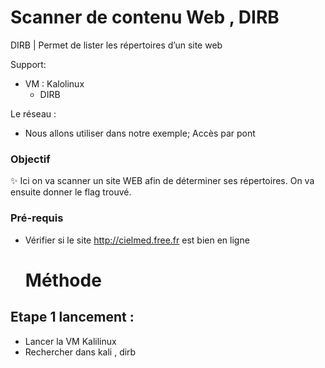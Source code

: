 # Scanner de contenu Web , DIRB

DIRB  | Permet de lister les répertoires d’un site web

Support:

* VM : Kalolinux
  * DIRB


Le réseau :
* Nous allons utiliser dans notre exemple; Accès par pont

### Objectif
✨ Ici on va scanner un site WEB afin de déterminer ses répertoires. On va ensuite donner le flag trouvé.

### Pré-requis

* Vérifier si le site http://cielmed.free.fr est bien en ligne

  # Méthode

## Etape 1 lancement :
* Lancer la VM Kalilinux
* Rechercher dans kali , dirb
